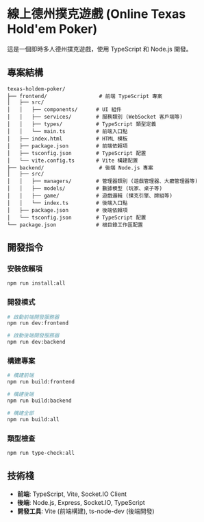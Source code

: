 # 線上德州撲克遊戲 (Online Texas Hold'em Poker)

這是一個即時多人德州撲克遊戲，使用 TypeScript 和 Node.js 開發。

## 專案結構

```
texas-holdem-poker/
├── frontend/                 # 前端 TypeScript 專案
│   ├── src/
│   │   ├── components/      # UI 組件
│   │   ├── services/        # 服務類別 (WebSocket 客戶端等)
│   │   ├── types/           # TypeScript 類型定義
│   │   └── main.ts          # 前端入口點
│   ├── index.html           # HTML 模板
│   ├── package.json         # 前端依賴項
│   ├── tsconfig.json        # TypeScript 配置
│   └── vite.config.ts       # Vite 構建配置
├── backend/                  # 後端 Node.js 專案
│   ├── src/
│   │   ├── managers/        # 管理器類別 (遊戲管理器、大廳管理器等)
│   │   ├── models/          # 數據模型 (玩家、桌子等)
│   │   ├── game/            # 遊戲邏輯 (撲克引擎、牌組等)
│   │   └── index.ts         # 後端入口點
│   ├── package.json         # 後端依賴項
│   └── tsconfig.json        # TypeScript 配置
└── package.json             # 根目錄工作區配置
```

## 開發指令

### 安裝依賴項
```bash
npm run install:all
```

### 開發模式
```bash
# 啟動前端開發服務器
npm run dev:frontend

# 啟動後端開發服務器
npm run dev:backend
```

### 構建專案
```bash
# 構建前端
npm run build:frontend

# 構建後端
npm run build:backend

# 構建全部
npm run build:all
```

### 類型檢查
```bash
npm run type-check:all
```

## 技術棧

- **前端**: TypeScript, Vite, Socket.IO Client
- **後端**: Node.js, Express, Socket.IO, TypeScript
- **開發工具**: Vite (前端構建), ts-node-dev (後端開發)